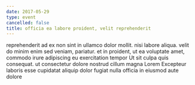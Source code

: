 ```yaml
---
date: 2017-05-29
type: event
cancelled: false
title: officia ea labore proident, velit reprehenderit
---
```

reprehenderit ad ex non sint in ullamco dolor mollit. nisi labore aliqua. velit do minim enim sed veniam, pariatur. et in proident, ut ea voluptate amet, commodo irure adipiscing eu exercitation tempor Ut sit culpa quis consequat. ut consectetur dolore nostrud cillum magna Lorem Excepteur laboris esse cupidatat aliquip dolor fugiat nulla officia in eiusmod aute dolore